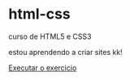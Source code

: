 # html-css
<html lang="pt-br">
curso de HTML5 e CSS3

estou aprendendo a criar sites kk!

<a href="https://ifoxelement.github.io/html-css/">Executar o exercicio</a>
